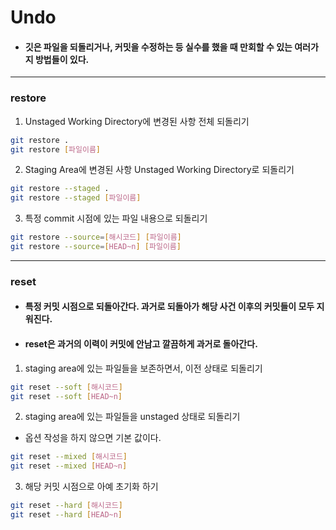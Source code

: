 # Undo
- #### 깃은 파일을 되돌리거나, 커밋을 수정하는 등 실수를 했을 때 만회할 수 있는 여러가지 방법들이 있다.
---

### restore

1. Unstaged Working Directory에 변경된 사항 전체 되돌리기
```bash
git restore .
git restore [파일이름]
```

2. Staging Area에 변경된 사항 Unstaged Working Directory로 되돌리기
```bash
git restore --staged .
git restore --staged [파일이름]
```

3. 특정 commit 시점에 있는 파일 내용으로 되돌리기
```bash
git restore --source=[해시코드] [파일이름]
git restore --source=[HEAD~n] [파일이름]
```

---

### reset
- #### 특정 커밋 시점으로 되돌아간다. 과거로 되돌아가 해당 사건 이후의 커밋들이 모두 지워진다.
- #### reset은 과거의 이력이 커밋에 안남고 깔끔하게 과거로 돌아간다.

1. staging area에 있는 파일들을 보존하면서, 이전 상태로 되돌리기

```bash
git reset --soft [해시코드]
git reset --soft [HEAD~n]
```

2. staging area에 있는 파일들을 unstaged 상태로 되돌리기
- 옵션 작성을 하지 않으면 기본 값이다.
```bash
git reset --mixed [해시코드]
git reset --mixed [HEAD~n]
```

3. 해당 커밋 시점으로 아예 초기화 하기
```bash
git reset --hard [해시코드]
git reset --hard [HEAD~n]
```
